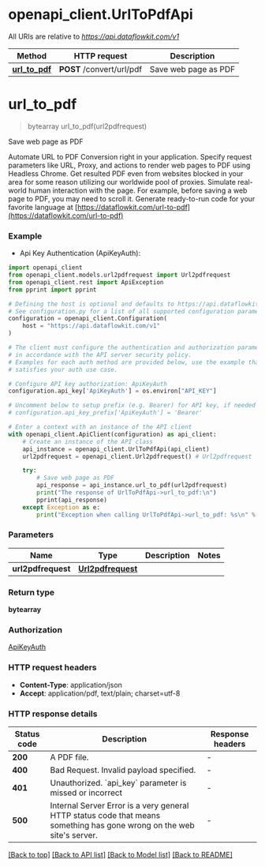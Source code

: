 # openapi_client.UrlToPdfApi

All URIs are relative to *https://api.dataflowkit.com/v1*

Method | HTTP request | Description
------------- | ------------- | -------------
[**url_to_pdf**](UrlToPdfApi.md#url_to_pdf) | **POST** /convert/url/pdf | Save web page as PDF


# **url_to_pdf**
> bytearray url_to_pdf(url2pdfrequest)

Save web page as PDF

Automate URL to PDF Conversion right in your application.  Specify request parameters like URL, Proxy, and actions to render web pages to PDF using Headless Chrome.  Get resulted PDF even from websites blocked in your area for some reason utilizing our worldwide pool of proxies.  Simulate real-world human interaction with the page. For example, before saving a web page to PDF, you may need to scroll it.  Generate ready-to-run code for your favorite language at [https://dataflowkit.com/url-to-pdf](https://dataflowkit.com/url-to-pdf)

### Example

* Api Key Authentication (ApiKeyAuth):

```python
import openapi_client
from openapi_client.models.url2pdfrequest import Url2pdfrequest
from openapi_client.rest import ApiException
from pprint import pprint

# Defining the host is optional and defaults to https://api.dataflowkit.com/v1
# See configuration.py for a list of all supported configuration parameters.
configuration = openapi_client.Configuration(
    host = "https://api.dataflowkit.com/v1"
)

# The client must configure the authentication and authorization parameters
# in accordance with the API server security policy.
# Examples for each auth method are provided below, use the example that
# satisfies your auth use case.

# Configure API key authorization: ApiKeyAuth
configuration.api_key['ApiKeyAuth'] = os.environ["API_KEY"]

# Uncomment below to setup prefix (e.g. Bearer) for API key, if needed
# configuration.api_key_prefix['ApiKeyAuth'] = 'Bearer'

# Enter a context with an instance of the API client
with openapi_client.ApiClient(configuration) as api_client:
    # Create an instance of the API class
    api_instance = openapi_client.UrlToPdfApi(api_client)
    url2pdfrequest = openapi_client.Url2pdfrequest() # Url2pdfrequest | 

    try:
        # Save web page as PDF
        api_response = api_instance.url_to_pdf(url2pdfrequest)
        print("The response of UrlToPdfApi->url_to_pdf:\n")
        pprint(api_response)
    except Exception as e:
        print("Exception when calling UrlToPdfApi->url_to_pdf: %s\n" % e)
```



### Parameters


Name | Type | Description  | Notes
------------- | ------------- | ------------- | -------------
 **url2pdfrequest** | [**Url2pdfrequest**](Url2pdfrequest.md)|  | 

### Return type

**bytearray**

### Authorization

[ApiKeyAuth](../README.md#ApiKeyAuth)

### HTTP request headers

 - **Content-Type**: application/json
 - **Accept**: application/pdf, text/plain; charset=utf-8

### HTTP response details

| Status code | Description | Response headers |
|-------------|-------------|------------------|
**200** | A PDF file. |  -  |
**400** | Bad Request. Invalid payload specified. |  -  |
**401** | Unauthorized. &#x60;api_key&#x60; parameter is missed or incorrect |  -  |
**500** | Internal Server Error is a very general HTTP status code that means something has gone wrong on the web site&#39;s server. |  -  |

[[Back to top]](#) [[Back to API list]](../README.md#documentation-for-api-endpoints) [[Back to Model list]](../README.md#documentation-for-models) [[Back to README]](../README.md)

